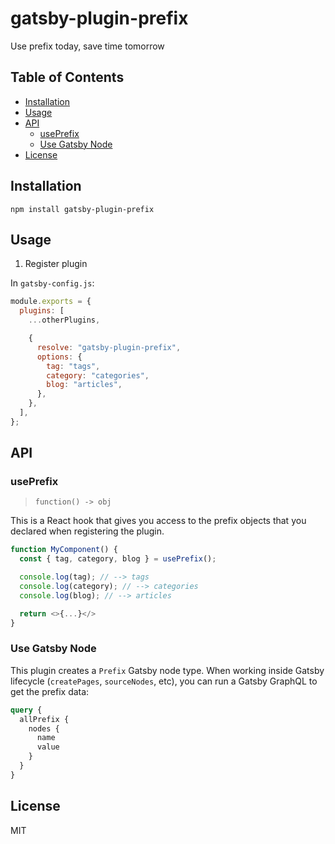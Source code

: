 # gatsby-plugin-prefix

Use prefix today, save time tomorrow

## Table of Contents

<!-- START doctoc generated TOC please keep comment here to allow auto update -->
<!-- DON'T EDIT THIS SECTION, INSTEAD RE-RUN doctoc TO UPDATE -->


- [Installation](#installation)
- [Usage](#usage)
- [API](#api)
  - [usePrefix](#useprefix)
  - [Use Gatsby Node](#use-gatsby-node)
- [License](#license)

<!-- END doctoc generated TOC please keep comment here to allow auto update -->

## Installation

```
npm install gatsby-plugin-prefix
```

## Usage

1. Register plugin

In `gatsby-config.js`:

```js
module.exports = {
  plugins: [
    ...otherPlugins,

    {
      resolve: "gatsby-plugin-prefix",
      options: {
        tag: "tags",
        category: "categories",
        blog: "articles",
      },
    },
  ],
};
```

## API

### usePrefix

> `function() -> obj`

This is a React hook that gives you access to the prefix objects that you declared when registering the plugin.

```js
function MyComponent() {
  const { tag, category, blog } = usePrefix();

  console.log(tag); // --> tags
  console.log(category); // --> categories
  console.log(blog); // --> articles

  return <>{...}</>
}
```

### Use Gatsby Node

This plugin creates a `Prefix` Gatsby node type. When working inside Gatsby lifecycle (`createPages`, `sourceNodes`, etc), you can run a Gatsby GraphQL to get the prefix data:

```graphql
query {
  allPrefix {
    nodes {
      name
      value
    }
  }
}
```

## License

MIT
